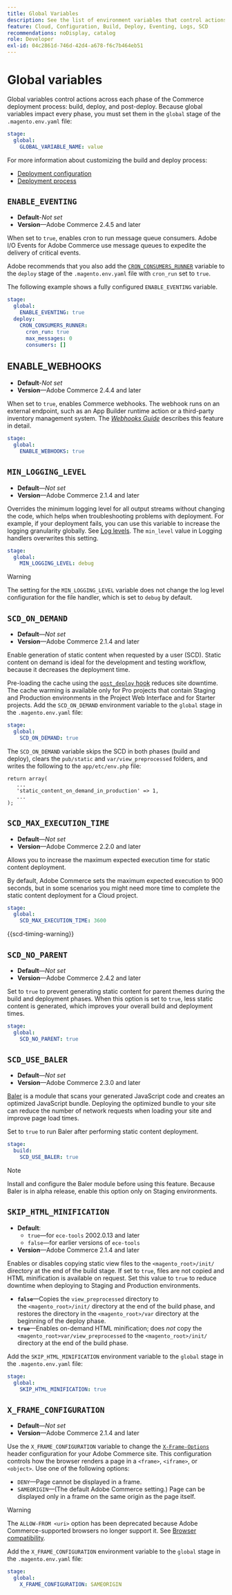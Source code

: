 ```yaml
---
title: Global Variables
description: See the list of environment variables that control actions in the Adobe Commerce on cloud infrastructure deployment process.
feature: Cloud, Configuration, Build, Deploy, Eventing, Logs, SCD
recommendations: noDisplay, catalog
role: Developer
exl-id: 04c2861d-746d-42d4-a678-f6c7b464eb51
---
```

# Global variables

Global variables control actions across each phase of the Commerce deployment process: build, deploy, and post-deploy. Because global variables impact every phase, you must set them in the `global` stage of the `.magento.env.yaml` file:

```yaml
stage:
  global:
    GLOBAL_VARIABLE_NAME: value
```

For more information about customizing the build and deploy process:

- [Deployment configuration](configure-env-yaml.md)
- [Deployment process](../deploy/process.md)

## `ENABLE_EVENTING`

-  **Default**-_Not set_
-  **Version**—Adobe Commerce 2.4.5 and later

When set to `true`, enables cron to run message queue consumers. Adobe I/O Events for Adobe Commerce use message queues to expedite the delivery of critical events.

Adobe recommends that you also add the [`CRON_CONSUMERS_RUNNER`](./variables-deploy.md#cron_consumers_runner) variable to the `deploy` stage of the `.magento.env.yaml` file with `cron_run` set to `true`.

The following example shows a fully configured `ENABLE_EVENTING` variable.

```yaml
stage:
  global:
    ENABLE_EVENTING: true
  deploy:
    CRON_CONSUMERS_RUNNER:
      cron_run: true
      max_messages: 0
      consumers: []
```

## ENABLE_WEBHOOKS

-  **Default**-_Not set_
-  **Version**—Adobe Commerce 2.4.4 and later

When set to `true`, enables Commerce webhooks. The webhook runs on an external endpoint, such as an App Builder runtime action or a third-party inventory management system. The [_Webhooks Guide_](https://developer.adobe.com/commerce/extensibility/webhooks) describes this feature in detail.

```yaml
stage:
  global:
    ENABLE_WEBHOOKS: true
```

## `MIN_LOGGING_LEVEL`

-  **Default**—_Not set_
-  **Version**—Adobe Commerce 2.1.4 and later

Overrides the minimum logging level for all output streams without changing the code, which helps when troubleshooting problems with deployment. For example, if your deployment fails, you can use this variable to increase the logging granularity globally. See [Log levels](log-handlers.md#log-levels). The `min_level` value in Logging handlers overwrites this setting.

```yaml
stage:
  global:
    MIN_LOGGING_LEVEL: debug
```

>[!WARNING]
>
>The setting for the `MIN_LOGGING_LEVEL` variable does not change the log level configuration for the file handler, which is set to `debug` by default.

## `SCD_ON_DEMAND`

-  **Default**—_Not set_
-  **Version**—Adobe Commerce 2.1.4 and later

Enable generation of static content when requested by a user (SCD). Static content on demand is ideal for the development and testing workflow, because it decreases the deployment time.

Pre-loading the cache using the [`post_deploy` hook](../application/hooks-property.md) reduces site downtime. The cache warming is available only for Pro projects that contain Staging and Production environments in the Project Web Interface and for Starter projects. Add the `SCD_ON_DEMAND` environment variable to the `global` stage in the `.magento.env.yaml` file:

```yaml
stage:
  global:
    SCD_ON_DEMAND: true
```

The `SCD_ON_DEMAND` variable skips the SCD in both phases (build and deploy), clears the `pub/static` and `var/view_preprocessed` folders, and writes the following to the `app/etc/env.php` file:

```php?start_inline=1
return array(
   ...
   'static_content_on_demand_in_production' => 1,
   ...
);
```

## `SCD_MAX_EXECUTION_TIME`

-  **Default**—_Not set_
-  **Version**—Adobe Commerce 2.2.0 and later

Allows you to increase the maximum expected execution time for static content deployment.

By default, Adobe Commerce sets the maximum expected execution to 900 seconds, but in some scenarios you might need more time to complete the static content deployment for a Cloud project.

```yaml
stage:
  global:
    SCD_MAX_EXECUTION_TIME: 3600
```

{{scd-timing-warning}}

## `SCD_NO_PARENT`

-  **Default**—_Not set_
-  **Version**—Adobe Commerce 2.4.2 and later

Set to `true` to prevent generating static content for parent themes during the build and deployment phases. When this option is set to `true`, less static content is generated, which improves your overall build and deployment times.

```yaml
stage:
  global:
    SCD_NO_PARENT: true
```

## `SCD_USE_BALER`

-  **Default**—_Not set_
-  **Version**—Adobe Commerce 2.3.0 and later

[Baler](https://github.com/magento/baler) is a module that scans your generated JavaScript code and creates an optimized JavaScript bundle. Deploying the optimized bundle to your site can reduce the number of network requests when loading your site and improve page load times.

Set to `true` to run Baler after performing static content deployment.

```yaml
stage:
  build:
    SCD_USE_BALER: true
```

>[!NOTE]
>
>Install and configure the Baler module before using this feature. Because Baler is in alpha release, enable this option only on Staging environments.

## `SKIP_HTML_MINIFICATION`

-  **Default**:
   -  `true`—for `ece-tools` 2002.0.13 and later
   -  `false`—for earlier versions of `ece-tools`
-  **Version**—Adobe Commerce 2.1.4 and later

Enables or disables copying static view files to the `<magento_root>/init/` directory at the end of the build stage. If set to `true`, files are not copied and HTML minification is available on request. Set this value to `true` to reduce downtime when deploying to Staging and Production environments.

-  **`false`**—Copies the `view_preprocessed` directory to the `<magento_root>/init/` directory at the end of the build phase, and restores the directory in the `<magento_root>/var` directory at the beginning of the deploy phase.
-  **`true`**—Enables on-demand HTML minification; does _not_ copy the `<magento_root>var/view_preprocessed` to the `<magento_root>/init/` directory at the end of the build phase.

Add the `SKIP_HTML_MINIFICATION` environment variable to the `global` stage in the `.magento.env.yaml` file:

```yaml
stage:
  global:
    SKIP_HTML_MINIFICATION: true
```

## `X_FRAME_CONFIGURATION`

-  **Default**—_Not set_
-  **Version**—Adobe Commerce 2.1.4 and later

Use the `X_FRAME_CONFIGURATION` variable to change the [`X-Frame-Options`](https://experienceleague.adobe.com/docs/commerce-operations/configuration-guide/security/xframe-options.html) header configuration for your Adobe Commerce site. This configuration controls how the browser renders a page in a `<frame>`, `<iframe>`, or `<object>`. Use one of the following options:

-  `DENY`—Page cannot be displayed in a frame.
-  `SAMEORIGIN`—(The default Adobe Commerce setting.) Page can be displayed only in a frame on the same origin as the page itself.

>[!WARNING]
>
>The `ALLOW-FROM <uri>` option has been deprecated because Adobe Commerce-supported browsers no longer support it. See [Browser compatibility](https://developer.mozilla.org/en-US/docs/Web/HTTP/Headers/X-Frame-Options#Browser_compatibility).

Add the `X_FRAME_CONFIGURATION` environment variable to the `global` stage in the `.magento.env.yaml` file:

```yaml
stage:
  global:
    X_FRAME_CONFIGURATION: SAMEORIGIN
```
